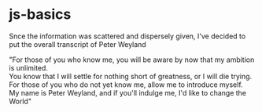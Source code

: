 # js-basics
Snce the information was scattered and dispersely given, I've decided to put the overall transcript of Peter Weyland  

"For those of you who know me, you will be aware by now that my ambition is unlimited.  
You know that I will settle for nothing short of greatness, or I will die trying. For those of you who do not yet know me, allow me to introduce myself.  
My name is Peter Weyland, and if you'll indulge me, I'd like to change the World" 

